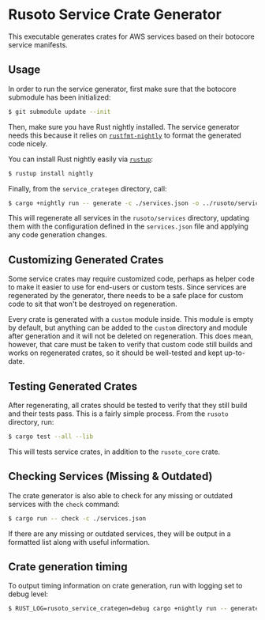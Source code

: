# Rusoto Service Crate Generator
This executable generates crates for AWS services based on their botocore service manifests.

## Usage
In order to run the service generator, first make sure that the botocore submodule has been initialized:

```bash
$ git submodule update --init
```

Then, make sure you have Rust nightly installed. The service generator needs this because it relies on [`rustfmt-nightly`](https://crates.io/crates/rustfmt-nightly)
to format the generated code nicely.

You can install Rust nightly easily via [`rustup`](https://www.rustup.rs/):

```bash
$ rustup install nightly
```

Finally, from the `service_crategen` directory, call:

```bash
$ cargo +nightly run -- generate -c ./services.json -o ../rusoto/services
```

This will regenerate all services in the `rusoto/services` directory, updating them with the configuration defined in the `services.json` file and applying any code generation changes.

## Customizing Generated Crates
Some service crates may require customized code, perhaps as helper code to make it easier to use for end-users or custom tests. Since services are regenerated by the generator, there needs to be a safe place for custom code to sit that won't be destroyed on regeneration.

Every crate is generated with a `custom` module inside. This module is empty by default, but anything can be added to the `custom` directory and module after generation and it will not be deleted on regeneration. This does mean, however, that care must be taken to verify that custom code still builds and works on regenerated crates, so it should be well-tested and kept up-to-date.

## Testing Generated Crates
After regenerating, all crates should be tested to verify that they still build and their tests pass. This is a fairly simple process. From the `rusoto` directory, run:

```bash
$ cargo test --all --lib
```

This will tests service crates, in addition to the `rusoto_core` crate.

## Checking Services (Missing & Outdated)
The crate generator is also able to check for any missing or outdated services with the `check` command:

```bash
$ cargo run -- check -c ./services.json
```

If there are any missing or outdated services, they will be output in a formatted list along with useful information.

## Crate generation timing

To output timing information on crate generation, run with logging set to debug level:

```bash
$ RUST_LOG=rusoto_service_crategen=debug cargo +nightly run -- generate -c ./services.json -o ../rusoto/services
```